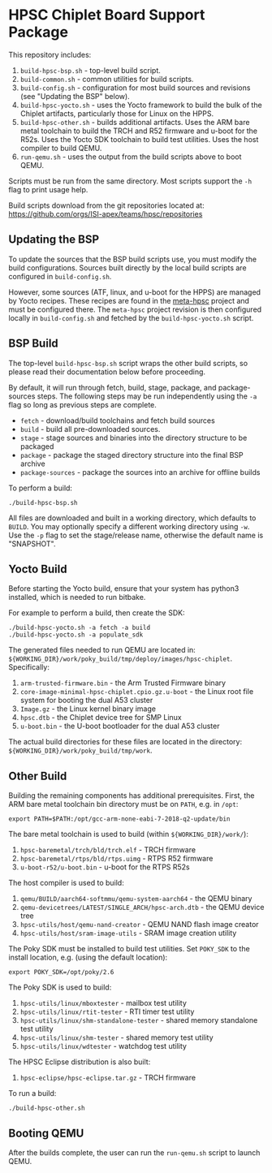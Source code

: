 HPSC Chiplet Board Support Package
==================================

This repository includes:

1. `build-hpsc-bsp.sh` - top-level build script.
1. `build-common.sh` - common utilities for build scripts.
1. `build-config.sh` - configuration for most build sources and revisions (see "Updating the BSP" below).
1. `build-hpsc-yocto.sh` - uses the Yocto framework to build the bulk of the Chiplet artifacts, particularly those for Linux on the HPPS.
1. `build-hpsc-other.sh` - builds additional artifacts.
Uses the ARM bare metal toolchain to build the TRCH and R52 firmware and u-boot for the R52s.
Uses the Yocto SDK toolchain to build test utilities.
Uses the host compiler to build QEMU.
1. `run-qemu.sh` - uses the output from the build scripts above to boot QEMU.

Scripts must be run from the same directory.
Most scripts support the `-h` flag to print usage help.

Build scripts download from the git repositories located at:
https://github.com/orgs/ISI-apex/teams/hpsc/repositories

Updating the BSP
----------------

To update the sources that the BSP build scripts use, you must modify the build configurations.
Sources built directly by the local build scripts are configured in `build-config.sh`.

However, some sources (ATF, linux, and u-boot for the HPPS) are managed by Yocto recipes.
These recipes are found in the [meta-hpsc](https://github.com/ISI-apex/meta-hpsc) project and must be configured there.
The `meta-hpsc` project revision is then configured locally in `build-config.sh` and fetched by the `build-hpsc-yocto.sh` script.

BSP Build
---------

The top-level `build-hpsc-bsp.sh` script wraps the other build scripts, so please read their documentation below before proceeding.

By default, it will run through fetch, build, stage, package, and package-sources steps.
The following steps may be run independently using the `-a` flag so long as previous steps are complete.

* `fetch` - download/build toolchains and fetch build sources
* `build` - build all pre-downloaded sources.
* `stage` - stage sources and binaries into the directory structure to be packaged
* `package` - package the staged directory structure into the final BSP archive
* `package-sources` - package the sources into an archive for offline builds

To perform a build:

	./build-hpsc-bsp.sh

All files are downloaded and built in a working directory, which defaults to `BUILD`.
You may optionally specify a different working directory using `-w`.
Use the `-p` flag to set the stage/release name, otherwise the default name is "SNAPSHOT".

Yocto Build
-----------

Before starting the Yocto build, ensure that your system has python3 installed, which is needed to run bitbake.

For example to perform a build, then create the SDK:

	./build-hpsc-yocto.sh -a fetch -a build
	./build-hpsc-yocto.sh -a populate_sdk

The generated files needed to run QEMU are located in: `${WORKING_DIR}/work/poky_build/tmp/deploy/images/hpsc-chiplet`.
Specifically:

1. `arm-trusted-firmware.bin` - the Arm Trusted Firmware binary
1. `core-image-minimal-hpsc-chiplet.cpio.gz.u-boot` - the Linux root file system for booting the dual A53 cluster
1. `Image.gz` - the Linux kernel binary image
1. `hpsc.dtb` - the Chiplet device tree for SMP Linux
1. `u-boot.bin` - the U-boot bootloader for the dual A53 cluster

The actual build directories for these files are located in the directory: `${WORKING_DIR}/work/poky_build/tmp/work`.

Other Build
-----------

Building the remaining components has additional prerequisites.
First, the ARM bare metal toolchain bin directory must be on `PATH`, e.g. in `/opt`:

	export PATH=$PATH:/opt/gcc-arm-none-eabi-7-2018-q2-update/bin

The bare metal toolchain is used to build (within `${WORKING_DIR}/work/`):

1. `hpsc-baremetal/trch/bld/trch.elf` - TRCH firmware
1. `hpsc-baremetal/rtps/bld/rtps.uimg` - RTPS R52 firmware
1. `u-boot-r52/u-boot.bin` - u-boot for the RTPS R52s

The host compiler is used to build:

1. `qemu/BUILD/aarch64-softmmu/qemu-system-aarch64` - the QEMU binary
1. `qemu-devicetrees/LATEST/SINGLE_ARCH/hpsc-arch.dtb` - the QEMU device tree
1. `hpsc-utils/host/qemu-nand-creator` - QEMU NAND flash image creator
1. `hpsc-utils/host/sram-image-utils` - SRAM image creation utility

The Poky SDK must be installed to build test utilities.
Set `POKY_SDK` to the install location, e.g. (using the default location):

	export POKY_SDK=/opt/poky/2.6

The Poky SDK is used to build:

1. `hpsc-utils/linux/mboxtester` - mailbox test utility
1. `hpsc-utils/linux/rtit-tester` - RTI timer test utility
1. `hpsc-utils/linux/shm-standalone-tester` - shared memory standalone test utility
1. `hpsc-utils/linux/shm-tester` - shared memory test utility
1. `hpsc-utils/linux/wdtester` - watchdog test utility

The HPSC Eclipse distribution is also built:

1. `hpsc-eclipse/hpsc-eclipse.tar.gz` - TRCH firmware

To run a build:

	./build-hpsc-other.sh

Booting QEMU
------------

After the builds complete, the user can run the `run-qemu.sh` script to launch QEMU.
